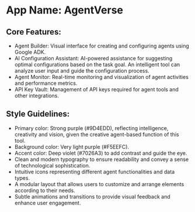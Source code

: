# **App Name**: AgentVerse

## Core Features:

- Agent Builder: Visual interface for creating and configuring agents using Google ADK.
- AI Configuration Assistant: AI-powered assistance for suggesting optimal configurations based on the task goal. An intelligent tool can analyze user input and guide the configuration process.
- Agent Monitor: Real-time monitoring and visualization of agent activities and performance metrics.
- API Key Vault: Management of API keys required for agent tools and other integrations.

## Style Guidelines:

- Primary color: Strong purple (#9D4EDD), reflecting intelligence, creativity and vision, given the creative agent-based function of this tool.
- Background color: Very light purple (#F5EEFC).
- Accent color: Deep violet (#7026A3) to add contrast and guide the eye.
- Clean and modern typography to ensure readability and convey a sense of technological sophistication.
- Intuitive icons representing different agent functionalities and data types.
- A modular layout that allows users to customize and arrange elements according to their needs.
- Subtle animations and transitions to provide visual feedback and enhance user engagement.